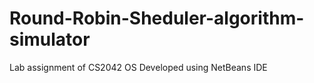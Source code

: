 # Round-Robin-Sheduler-algorithm-simulator
Lab assignment of CS2042 OS
Developed using NetBeans IDE
